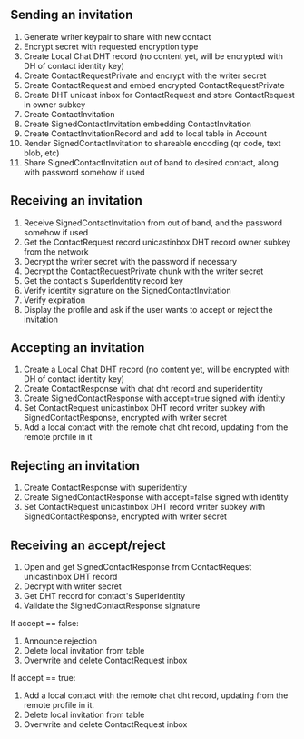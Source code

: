 ## Sending an invitation
1. Generate writer keypair to share with new contact
2. Encrypt secret with requested encryption type
3. Create Local Chat DHT record (no content yet, will be encrypted with DH of contact identity key)
4. Create ContactRequestPrivate and encrypt with the writer secret
5. Create ContactRequest and embed encrypted ContactRequestPrivate
6. Create DHT unicast inbox for ContactRequest and store ContactRequest in owner subkey
7. Create ContactInvitation 
8. Create SignedContactInvitation embedding ContactInvitation
9. Create ContactInvitationRecord and add to local table in Account
10. Render SignedContactInvitation to shareable encoding (qr code, text blob, etc)
11. Share SignedContactInvitation out of band to desired contact, along with password somehow if used

## Receiving an invitation
1. Receive SignedContactInvitation from out of band, and the password somehow if used
2. Get the ContactRequest record unicastinbox DHT record owner subkey from the network
3. Decrypt the writer secret with the password if necessary
4. Decrypt the ContactRequestPrivate chunk with the writer secret
5. Get the contact's SuperIdentity record key
6. Verify identity signature on the SignedContactInvitation
7. Verify expiration
8. Display the profile and ask if the user wants to accept or reject the invitation

## Accepting an invitation
1. Create a Local Chat DHT record (no content yet, will be encrypted with DH of contact identity key)
2. Create ContactResponse with chat dht record and superidentity
3. Create SignedContactResponse with accept=true signed with identity
4. Set ContactRequest unicastinbox DHT record writer subkey with SignedContactResponse, encrypted with writer secret
5. Add a local contact with the remote chat dht record, updating from the remote profile in it

## Rejecting an invitation
1. Create ContactResponse with superidentity
2. Create SignedContactResponse with accept=false signed with identity
3. Set ContactRequest unicastinbox DHT record writer subkey with SignedContactResponse, encrypted with writer secret

## Receiving an accept/reject
1. Open and get SignedContactResponse from ContactRequest unicastinbox DHT record
2. Decrypt with writer secret
3. Get DHT record for contact's SuperIdentity
4. Validate the SignedContactResponse signature
   
If accept == false:
   1. Announce rejection
   2. Delete local invitation from table
   3. Overwrite and delete ContactRequest inbox
  
If accept == true:
   1. Add a local contact with the remote chat dht record, updating from the remote profile in it.
   2. Delete local invitation from table
   3. Overwrite and delete ContactRequest inbox
  
